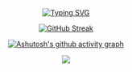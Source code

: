 <div align="center">
  
  <!-- dynamic typing effect 动态打字效果 -->
  <div align="center">
    <a href="https://github.com/nullsci">
      <img src="https://readme-typing-svg.demolab.com?font=Fira+Code&pause=1000&width=435&lines=Yu Zhang's repository&center=true&size=27" alt="Typing SVG" />
    </a>
  </div>
<div align="center">
  
 [![GitHub Streak](https://streak-stats.demolab.com/?user=nullsci&theme=dark)](https://git.io/streak-stats)

 [![Ashutosh's github activity graph](https://github-readme-activity-graph.vercel.app/graph?username=nullsci&theme=github-compact)](https://github.com/ashutosh00710/github-readme-activity-graph)

<!-- GitHub 奖杯🏆 -->
<img  src="https://github-profile-trophy.vercel.app/?username=nullsci&theme=gruvbox&row=1&column=7&no-frame=true&no-bg=true" /><br>
